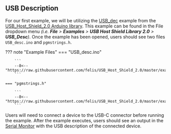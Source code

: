 ## USB Description
For our first example, we will be utilizing the [USB_dec](https://github.com/felis/USB_Host_Shield_2.0/tree/master/examples/USB_desc) example from the [USB_Host_Shield_2.0 Arduino library](https://github.com/felis/USB_Host_Shield_2.0). This example can be found in the File dropdown menu _(i.e. **File** > **Examples** > **USB Host Shield Library 2.0** > **USB_Desc**)_. Once the example has been opened, users should see two files `USB_desc.ino` and `pgmstrings.h`.

??? note "Example Files"
    === "USB_desc.ino"

        ```
        --8<-- "https://raw.githubusercontent.com/felis/USB_Host_Shield_2.0/master/examples/USB_desc/USB_desc.ino"
        ```

    === "pgmstrings.h"
    
        ```
        --8<-- "https://raw.githubusercontent.com/felis/USB_Host_Shield_2.0/master/examples/USB_desc/pgmstrings.h"
        ```

Users will need to connect a device to the USB-C connector before running the example. After the example executes, users should see an output in the [Serial Monitor](https://learn.sparkfun.com/tutorials/112) with the USB description of the connected device.